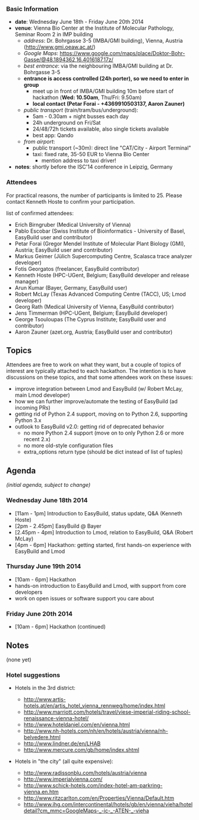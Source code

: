 ### Basic Information

* **date**: Wednesday June 18th - Friday June 20th 2014
* **venue**: Vienna Bio Center at the Institute of Molecular Pathology, Seminar Room 2 in IMP building
  * _address_: Dr. Bohrgasse 3-5 (IMBA/GMI building), Vienna, Austria (<a href="http://www.gmi.oeaw.ac.at/">http://www.gmi.oeaw.ac.at/</a>)
  * _Google Maps_: https://www.google.com/maps/place/Doktor-Bohr-Gasse/@48.1894362,16.4016187,17z/
  * _best entrance_: via the neighbouring IMBA/GMI building at Dr. Bohrgasse 3-5
  * **entrance is access controlled (24h porter), so we need to enter in group** 
     * meet up in front of IMBA/GMI building 10m before start of hackathon (**Wed: 10.50am**, Thu/Fri: 9.50am)
     * **local contact (Petar Forai - +4369910503137, Aaron Zauner)**
  * _public transport_ (train/tram/bus/underground):
     * 5am - 0.30am + night busses each day
     * 24h underground on Fri/Sat
     * 24/48/72h tickets available, also single tickets available
     * best app: Qando
  * _from airport_:
     * public transport (~30m): direct line "CAT/City - Airport Terminal"
     * taxi: fixed rate, 35-50 EUR to Vienna Bio Center
        * mention address to taxi driver!
* **notes**: shortly before the ISC'14 conference in Leipzig, Germany

### Attendees

For practical reasons, the number of participants is limited to 25.
Please contact Kenneth Hoste to confirm your participation.

list of confirmed attendees:

* Erich Birngruber (Medical University of Vienna)
* Pablo Escobar (Swiss Institute of Bioinformatics - University of Basel, EasyBuild user and contributor)
* Petar Forai (Gregor Mendel Institute of Molecular Plant Biology (GMI), Austria; EasyBuild user and contributor)
* Markus Geimer (Jülich Supercomputing Centre, Scalasca trace analyzer developer)
* Fotis Georgatos (freelancer, EasyBuild contributor)
* Kenneth Hoste (HPC-UGent, Belgium; EasyBuild developer and release manager)
* Arun Kumar (Bayer, Germany, EasyBuild user)
* Robert McLay (Texas Advanced Computing Centre (TACC), US; Lmod developer)
* Georg Rath (Medical University of Vienna, EasyBuild contributor)
* Jens Timmerman (HPC-UGent, Belgium; EasyBuild developer)
* George Tsouloupas (The Cyprus Institute; EasyBuild user and contributor)
* Aaron Zauner (azet.org, Austria; EasyBuild user and contributor)

## Topics

Attendees are free to work on what they want, but a couple of topics of interest are typically attached to each hackathon. The intention is to have discussions on these topics, and that some attendees work on these issues:

* improve integration between Lmod and EasyBuild (w/ Robert McLay, main Lmod developer)
* how we can further improve/automate the testing of EasyBuild (ad incoming PRs)
* getting rid of Python 2.4 support, moving on to Python 2.6, supporting Python 3.x
* outlook to EasyBuild v2.0: getting rid of deprecated behavior
  * no more Python 2.4 support (move on to only Python 2.6 or more recent 2.x)
  * no more old-style configuration files
  * extra_options return type (should be dict instead of list of tuples) 

## Agenda

_(initial agenda, subject to change)_

### Wednesday June 18th 2014
 * [11am - 1pm] Introduction to EasyBuild, status update, Q&A (Kenneth Hoste)
 * [2pm - 2.45pm] EasyBuild @ Bayer
 * [2.45pm - 4pm] Introduction to Lmod, relation to EasyBuild, Q&A (Robert McLay)
 * [4pm - 6pm] Hackathon: getting started, first hands-on experience with EasyBuild and Lmod

### Thursday June 19th 2014
 * [10am - 6pm] Hackathon
  * hands-on introduction to EasyBuild and Lmod, with support from core developers
  * work on open issues or software support you care about

### Friday June 20th 2014
 * [10am - 6pm] Hackathon (continued)


## Notes

(none yet)


### Hotel suggestions

* Hotels in the 3rd district:
  * http://www.artis-hotels.at/en/artis_hotel_vienna_rennweg/home/index.html
  * http://www.marriott.com/hotels/travel/viese-imperial-riding-school-renaissance-vienna-hotel/
  * http://www.hoteldaniel.com/en/vienna.html
  * http://www.nh-hotels.com/nh/en/hotels/austria/vienna/nh-belvedere.html
  * http://www.lindner.de/en/LHAB
  * http://www.mercure.com/gb/home/index.shtml

* Hotels in "the city" (all quite expensive):
  * http://www.radissonblu.com/hotels/austria/vienna
  * http://www.imperialvienna.com/
  * http://www.schick-hotels.com/index-hotel-am-parkring-vienna.en.htm
  * http://www.ritzcarlton.com/en/Properties/Vienna/Default.htm
  * http://www.ihg.com/intercontinental/hotels/gb/en/vienna/vieha/hoteldetail?cm_mmc=GoogleMaps-_-ic-_-ATEN-_-vieha
